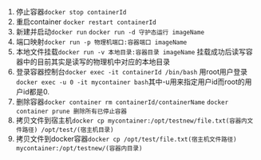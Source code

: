 1. 停止容器`docker stop containerId`  
1. 重启container `docker restart containerId`  
1. 新建并启动`docker run` `docker run -d 守护态运行 imageName`  
1. 端口映射`docker run -p 物理机端口:容器端口 imageName`  
1. 本地文件挂载`docker run -v 本地目录:容器目录 imageName`  挂载成功后读写容器中的目前其实是读写的物理机中对应的本地目录    
1. 登录容器控制台`docker exec -it containerId /bin/bash`  用root用户登录`docker exec -u 0 -it mycontainer bash`其中-u用来指定用户id而root的用户id都是0.  
1. 删除容器`docker container rm containerId/containerName`  `docker container prune 删除所有已停止容器`  
1. 拷贝文件到宿主机`docker cp mycontainer:/opt/testnew/file.txt(容器内文件路径) /opt/test/(宿主机目录)`  
1. 拷贝文件到docker容器`docker cp /opt/test/file.txt(宿主机文件路径) mycontainer:/opt/testnew/(容器内目录)`
